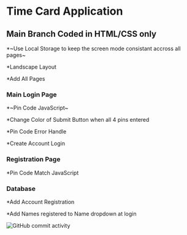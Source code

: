 # Time Card Application

## Main Branch Coded in HTML/CSS only

\*~Use Local Storage to keep the screen mode consistant accross all pages~

\*Landscape Layout

\*Add All Pages

### Main Login Page

\*~Pin Code JavaScript~

\*Change Color of Submit Button when all 4 pins entered

\*Pin Code Error Handle

\*Create Account Login

### Registration Page

\*Pin Code Match JavaScript

### Database

\*Add Account Registration

\*Add Names registered to Name dropdown at login

![GitHub commit activity](https://img.shields.io/github/commit-activity/t/courthub74/time_card_same?style=flat&logo=GitHub)
